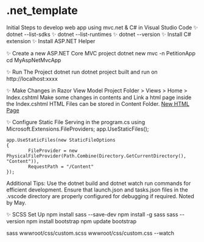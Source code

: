 # .net_template
Initial Steps to develop web app using mvc.net & C# in Visual Studio Code 
✨ dotnet --list-sdks
✨ dotnet --list-runtimes
✨ dotnet --version
✨ Install C# extension
✨ Install ASP.NET Helper

✨ Create a new ASP.NET Core MVC project
	dotnet new mvc -n PetitionApp
	cd MyAspNetMvcApp

✨ Run The Project
	dotnet run
	dotnet project built and run on http://localhost:xxxx

✨ Make Changes in Razor View Model
	Project Folder > Views > Home > Index.cshtml
	Make some changes in contents and Link a html page inside the Index.cshtml
	HTML Files can be stored in Content Folder. 
	<a href="/Content/YourHtmlPage.html">New HTML Page</a>

✨ Configure Static File Serving in the program.cs
	using Microsoft.Extensions.FileProviders;
	app.UseStaticFiles();

	app.UseStaticFiles(new StaticFileOptions
	{
    		FileProvider = new PhysicalFileProvider(Path.Combine(Directory.GetCurrentDirectory(), "Content")),
    		RequestPath = "/Content"
	});

Additional Tips:
Use the dotnet build and dotnet watch run commands for efficient development.
Ensure that launch.json and tasks.json files in the .vscode directory are properly configured for debugging if required.
Noted by May.


✨ SCSS Set Up
npm install sass --save-dev
npm install -g sass
sass --version
npm install bootstrap
npm update bootstrap

sass wwwroot/css/custom.scss wwwroot/css/custom.css --watch

